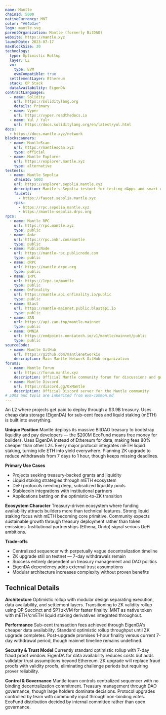 ```yaml
---
name: Mantle
chainId: 5000
nativeCurrency: MNT
color: "#64b3ae"
logo: mantle.svg
parentOrganization: Mantle (formerly BitDAO)
website: https://mantle.xyz
launchDate: 2023-07-17
maxBlockSize: 30
technology:
  type: Optimistic Rollup
  layer: L2
  vm:
    type: EVM
    evmCompatible: true
  settlementLayer: Ethereum
  stack: OP Stack
  dataAvailability: EigenDA
contractLanguages:
  - name: Solidity
    url: https://soliditylang.org
    details: Primary
  - name: Vyper
    url: https://vyper.readthedocs.io
  - name: Yul / Yul+
    url: https://docs.soliditylang.org/en/latest/yul.html
docs:
  - https://docs.mantle.xyz/network
blockscanners:
  - name: MantleScan
    url: https://mantlescan.xyz
    type: official
  - name: Mantle Explorer
    url: https://explorer.mantle.xyz
    type: alternative
testnets:
  - name: Mantle Sepolia
    chainId: 5003
    url: https://explorer.sepolia.mantle.xyz
    description: Mantle's Sepolia testnet for testing dApps and smart contracts with fast confirmations.
    faucets:
      - https://faucet.sepolia.mantle.xyz
    rpcs:
      - https://rpc.sepolia.mantle.xyz
      - https://mantle-sepolia.drpc.org
rpcs:
  - name: Mantle RPC
    url: https://rpc.mantle.xyz
    type: public
  - name: Ankr
    url: https://rpc.ankr.com/mantle
    type: public
  - name: PublicNode
    url: https://mantle-rpc.publicnode.com
    type: public
  - name: dRPC
    url: https://mantle.drpc.org
    type: public
  - name: 1RPC
    url: https://1rpc.io/mantle
    type: public
  - name: OnFinality
    url: https://mantle.api.onfinality.io/public
    type: public
  - name: Blast
    url: https://mantle-mainnet.public.blastapi.io
    type: public
  - name: ZAN
    url: https://api.zan.top/mantle-mainnet
    type: public
  - name: OMNIA
    url: https://endpoints.omniatech.io/v1/mantle/mainnet/public
    type: public
sourceCode:
  - name: Mantle GitHub
    url: https://github.com/mantlenetworkio
    description: Main Mantle Network GitHub organization
forums:
  - name: Mantle Forum
    url: https://forum.mantle.xyz
    description: Official Mantle community forum for discussions and governance
  - name: Mantle Discord
    url: https://discord.gg/0xMantle
    description: Official Discord server for the Mantle community
# SDKs and tools are inherited from evm-common.md
---
```


An L2 where projects get paid to deploy through a $3.9B treasury. Uses cheap data storage (EigenDA) for sub-cent fees and liquid staking (mETH) is built into everything.

**Unique Position**
Mantle deploys its massive BitDAO treasury to bootstrap liquidity and pay developers — the $200M EcoFund means free money for builders. Uses EigenDA instead of Ethereum for data, making fees 80% cheaper than other L2s. Every major protocol integrates mETH liquid staking, turning idle ETH into yield everywhere. Planning ZK upgrade to reduce withdrawals from 7 days to 1 hour, though keeps missing deadlines.

**Primary Use Cases**

- Projects seeking treasury-backed grants and liquidity
- Liquid staking strategies through mETH ecosystem
- DeFi protocols needing deep, subsidized liquidity pools
- Stablecoin integrations with institutional partners
- Applications betting on the optimistic-to-ZK transition

**Ecosystem Character**
Treasury-driven ecosystem where funding availability attracts builders more than technical features. Strong liquid staking focus with mETH becoming core primitive. Community expects sustainable growth through treasury deployment rather than token emissions. Institutional partnerships (Ethena, Ondo) signal serious DeFi ambitions.

**Trade-offs**

- Centralized sequencer with perpetually vague decentralization timeline
- ZK upgrade still on testnet — 7-day withdrawals remain
- Success entirely dependent on treasury management and DAO politics
- EigenDA dependency adds external trust assumptions
- Modular architecture increases complexity without proven benefits

## Technical Details

**Architecture**
Optimistic rollup with modular design separating execution, data availability, and settlement layers. Transitioning to ZK validity rollup using OP Succinct and SP1 zkVM for faster finality. MNT as native token with mETH/cmETH liquid staking derivatives integrated throughout.

**Performance**
Sub-cent transaction fees achieved through EigenDA's cheaper data availability. Standard optimistic rollup throughput until ZK upgrade completes. Post-upgrade promises 1-hour finality versus current 7-day withdrawal period, though mainnet timeline remains undefined.

**Security & Trust Model**
Currently standard optimistic rollup with 7-day fraud proof window. EigenDA for data availability reduces costs but adds validator trust assumptions beyond Ethereum. ZK upgrade will replace fraud proofs with validity proofs, eliminating challenge periods but requiring prover reliability.

**Control & Governance**
Mantle team controls centralized sequencer with no binding decentralization commitment. Treasury management through DAO governance, though large holders dominate decisions. Protocol upgrades controlled by team with community input through non-binding votes. EcoFund distribution decided by internal committee rather than open governance.
